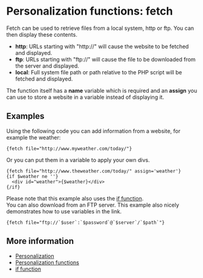 # Personalization functions: fetch

Fetch can be used to retrieve files from a local system, http or ftp. 
You can then display these contents.

* **http**: URLs starting with "http://" will cause the website to be 
fetched and displayed.
* **ftp**: URLs starting with "ftp://" will cause the file to be downloaded 
from the server and displayed.
* **local**: Full system file path or path relative to the PHP script will 
be fetched and displayed.

The function itself has a **name** variable which is required and an **assign** 
you can use to store a website in a variable instead of displaying it.

## Examples

Using the following code you can add information from a website, for example 
the weather:

    {fetch file="http://www.myweather.com/today/"}
    
Or you can put them in a variable to apply your own divs.

    {fetch file="http://www.theweather.com/today/" assign='weather'}
    {if $weather ne ''}
      <div id="weather">{$weather}</div>
    {/if}

Please note that this example also uses the [if function](./personalization-functions-if).    
You can also download from an FTP server. This example also nicely demonstrates 
how to use variables in the link.

    {fetch file="ftp://`$user`:`$password`@`$server`/`$path`"}

## More information

* [Personalization](./personalization)
* [Personalization functions](./personalization-functions)
* [if function](./personalization-functions-if)
